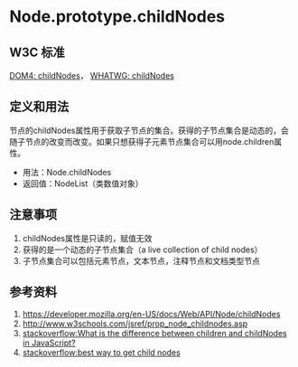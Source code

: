 # Node.prototype.childNodes

## W3C 标准
[DOM4: childNodes](https://www.w3.org/TR/dom/#dom-node-childnodes)，
[WHATWG: childNodes](https://dom.spec.whatwg.org/#dom-node-childnodes)

## 定义和用法
节点的childNodes属性用于获取子节点的集合。获得的子节点集合是动态的，会随子节点的改变而改变。如果只想获得子元素节点集合可以用node.children属性。

- 用法：Node.childNodes
- 返回值：NodeList（类数值对象）

## 注意事项
1. childNodes属性是只读的，赋值无效
2. 获得的是一个动态的子节点集合（a live collection of child nodes）
3. 子节点集合可以包括元素节点，文本节点，注释节点和文档类型节点

## 参考资料
1. https://developer.mozilla.org/en-US/docs/Web/API/Node/childNodes
2. http://www.w3schools.com/jsref/prop_node_childnodes.asp
3. [stackoverflow:What is the difference between children and childNodes in JavaScript?](http://stackoverflow.com/questions/7935689/what-is-the-difference-between-children-and-childnodes-in-javascript)
4. [stackoverflow:best way to get child nodes](http://stackoverflow.com/questions/10381296/best-way-to-get-child-nodes)
